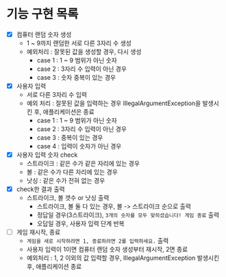 # 기능 구현 목록
- [x] 컴퓨터 랜덤 숫자 생성
  - 1 ~ 9까지 랜덤한 서로 다른 3자리 수 생성
  - 예외처리 : 잘못된 값을 생성할 경우, 다시 생성
    - case 1 : 1 ~ 9 범위가 아닌 숫자
    - case 2 : 3자리 수 입력이 아닌 경우
    - case 3 : 숫자 중복이 있는 경우
- [x] 사용자 입력
  - 서로 다른 3자리 수 입력
  - 예외 처리 : 잘못된 값을 입력하는 경우 IllegalArgumentException을 발생시킨 후, 애플리케이션은 종료
    - case 1 : 1 ~ 9 범위가 아닌 숫자
    - case 2 : 3자리 수 입력이 아닌 경우
    - case 3 : 중복이 있는 경우
    - case 4 : 입력이 숫자가 아닌 경우
- [x] 사용자 입력 숫자 check
  - 스트라이크 : 같은 수가 같은 자리에 있는 경우
  - 볼 : 같은 수가 다른 자리에 있는 경우
  - 낫싱 : 같은 수가 전혀 없는 경우
- [x] check한 결과 출력
  - 스트라이크, 볼 갯수 or 낫싱 출력
    - 스트라이크, 볼 둘 다 있는 경우, 볼 -> 스트라이크 순으로 출력
    - 정답일 경우(3스트라이크), `3개의 숫자를 모두 맞히셨습니다! 게임 종료` 출력
    - 오답일 경우, 사용자 입력 단계 반복
- [ ] 게임 재시작, 종료
  - `게임을 새로 시작하려면 1, 종료하려면 2를 입력하세요.` 출력
  - 사용자 입력이 1이면 컴퓨터 랜덤 숫자 생성부터 재시작, 2면 종료
  - 예외처리 : 1, 2 이외의 값 입력할 경우, IllegalArgumentException 발생시킨 후, 애플리케이션 종료